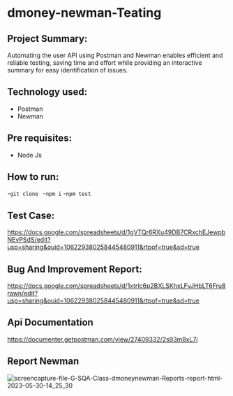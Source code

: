# dmoney-newman-Teating

## Project Summary:
Automating the user API using Postman and Newman enables efficient and reliable testing, saving time and effort while providing an interactive summary for easy identification of issues.

## Technology used:

- Postman
- Newman

## Pre requisites:
- Node Js

## How to run:

-```git clone ```
-```npm i```
-```npm test```

## Test Case:
https://docs.google.com/spreadsheets/d/1gVTQr6RXu49DB7CRxchEJewpbNEvPSdS/edit?usp=sharing&ouid=106229380258445480911&rtpof=true&sd=true

## Bug And Improvement Report:

https://docs.google.com/spreadsheets/d/1xtrlc6p2BXLSKhxLFyJHbLT6Fru8rawn/edit?usp=sharing&ouid=106229380258445480911&rtpof=true&sd=true

## Api Documentation

https://documenter.getpostman.com/view/27409332/2s93m8xL7i

## Report Newman

![screencapture-file-G-SQA-Class-dmoneynewman-Reports-report-html-2023-05-30-14_25_30](https://github.com/PrattayDhar/dmoney-newman-Teating/assets/93048656/2ae2ee45-f6ef-483f-98eb-798b4ec98cb9)

